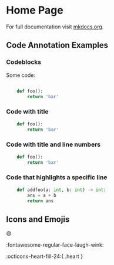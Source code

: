 # Home Page 

For full documentation visit [mkdocs.org](https://www.mkdocs.org).

## Code Annotation Examples


### Codeblocks
Some code:

```python

    def foo():
        return 'bar'
```
### Code with title

```python title="foo function" 
    def foo():
        return 'bar'
``` 

### Code with title and line numbers    


```python title="foo function" linenums="1"
    def foo():
        return 'bar'
```

### Code that highlights a specific line

```python title="addfoo function" linenums="1" hl_lines="2 3"
    def addfoo(a: int, b: int) -> int:
        ans = a + b
        return ans 
```       

## Icons and Emojis

:smile:

:fontawesome-regular-face-laugh-wink:

:octicons-heart-fill-24:{ .heart }
